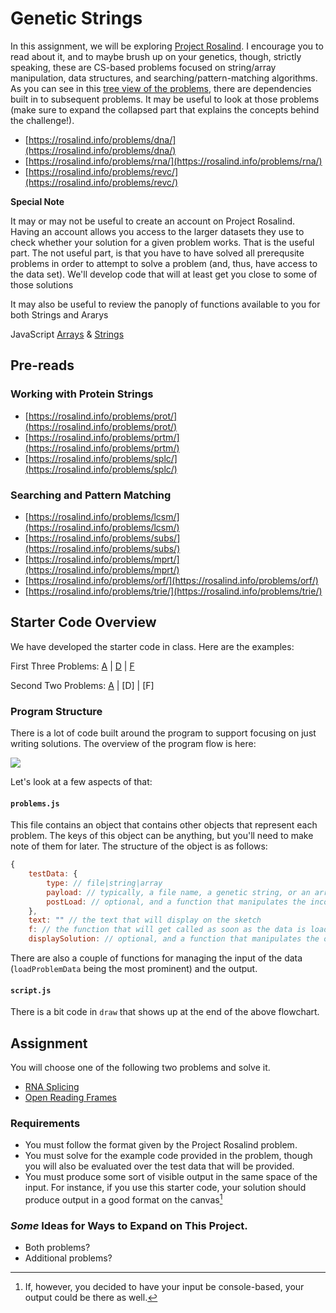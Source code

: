 # Genetic Strings

In this assignment, we will be exploring [Project Rosalind](https://rosalind.info/). I encourage you to read about it, and to maybe brush up on your genetics, though, strictly speaking, these are CS-based problems focused on string/array manipulation, data structures, and searching/pattern-matching algorithms. As you can see in this [tree view of the problems](https://rosalind.info/problems/tree-view/), there are dependencies built in to subsequent problems. It may be useful to look at those problems (make sure to expand the collapsed part that explains the concepts behind the challenge!).

* [https://rosalind.info/problems/dna/](https://rosalind.info/problems/dna/)
* [https://rosalind.info/problems/rna/](https://rosalind.info/problems/rna/)
* [https://rosalind.info/problems/revc/](https://rosalind.info/problems/revc/)

**Special Note**

It may or may not be useful to create an account on Project Rosalind. Having an account allows you access to the larger datasets they use to check whether your solution for a given problem works. That is the useful part. The not useful part, is that you have to have solved all prerequsite problems in order to attempt to solve a problem (and, thus, have access to the data set). We'll develop code that will at least get you close to some of those solutions

It may also be useful to review the panoply of functions available to you for both Strings and Ararys

JavaScript [Arrays](https://developer.mozilla.org/en-US/docs/Web/JavaScript/Reference/Global_Objects/Array) & [Strings](https://developer.mozilla.org/en-US/docs/Web/JavaScript/Reference/Global_Objects/String)

## Pre-reads

### Working with Protein Strings
* [https://rosalind.info/problems/prot/](https://rosalind.info/problems/prot/)
* [https://rosalind.info/problems/prtm/](https://rosalind.info/problems/prtm/)
* [https://rosalind.info/problems/splc/](https://rosalind.info/problems/splc/)

### Searching and Pattern Matching
* [https://rosalind.info/problems/lcsm/](https://rosalind.info/problems/lcsm/)
* [https://rosalind.info/problems/subs/](https://rosalind.info/problems/subs/)
* [https://rosalind.info/problems/mprt/](https://rosalind.info/problems/mprt/)
* [https://rosalind.info/problems/orf/](https://rosalind.info/problems/orf/)
* [https://rosalind.info/problems/trie/](https://rosalind.info/problems/trie/)

## Starter Code Overview

We have developed the starter code in class. Here are the examples:

First Three Problems: [A](https://gist.github.com/gajoswald/23d3188c8553ae86b4c419874b0427fe) | [D](https://gist.github.com/gajoswald/7f1006db8644c9a63aa60f5d9f796deb) | [F](https://gist.github.com/gajoswald/1fc08315f5f3e583f403b278b8755bea) 

Second Two Problems: [A](https://gist.github.com/gajoswald/2a9764d0a5e173fa4d7ad6ee9be92929) | [D] | [F]

### Program Structure

There is a lot of code built around the program to support focusing on just writing solutions. The overview of the program flow is here:

[![](https://mermaid.ink/img/pako:eNqVVEtv2zAM_iuETw6Q9gfksCFNmj7yWIF0h6HpgbHpRKssGXogM-L891GWUqTdgGE-0dT3oElax6zQJWWjbGew2cPzdKOAn_HLd0sGntuGLCDMqX2Fq6sv3dhaXwu1A7dHB2_UgrAgFGyFKjltO7jJC920gE1jdGMEOgKOtpJqxjkNhTeGlHuKuUG0uwniMDlKjWU6maLDUzyd9NZrZ9ihg2k0-Khz7ci6QLlusA0qfzO7LhkwuNQcG4MtS17mZkJSB7f5eP1jNYGgFZ0tHITb_9MXLVSsoLCmZHXby6LSqq21t1CglFss3qDyqnBCK-hgdoT0sbMe3WjrgtzXDu5y4xWExCLon0mDS7jScGZ0cN8TSqrQS_dOTPhpwD_khkqDh5S763Mxvr-IH0L8-DKuHK-C2_OkI23ILwShmdwSKWFLfZuofI28x76mgBEVWMcrUHPH4Ke3DnYeTckrtUOh-PVdSGnHOmGzolQH8_xTq6tU7vz_5K2Wvu_ynxaLYylsI7FdJ0yawaJ3aHn1CxbVNXyCdbDM6RcV3p1nvEhjULw6qyM6rqlhew0HI9xFDWEnpWi2mstMZstAXcV41ctUKGQH3_LkCmSMNlCTtbgjQFUm1SCmFWufq4h064uCsR085QejE-5sOsiGWU2mRlHyT38MvE3Gbappk404TGuzyTbqxFD0Tq9bVWQjZzwNM9_wtGgqkK-LOhtVKC1nqRROm2W8SPr75PQbtlx51Q?type=png)](https://mermaid.live/edit#pako:eNqVVEtv2zAM_iuETw6Q9gfksCFNmj7yWIF0h6HpgbHpRKssGXogM-L891GWUqTdgGE-0dT3oElax6zQJWWjbGew2cPzdKOAn_HLd0sGntuGLCDMqX2Fq6sv3dhaXwu1A7dHB2_UgrAgFGyFKjltO7jJC920gE1jdGMEOgKOtpJqxjkNhTeGlHuKuUG0uwniMDlKjWU6maLDUzyd9NZrZ9ihg2k0-Khz7ci6QLlusA0qfzO7LhkwuNQcG4MtS17mZkJSB7f5eP1jNYGgFZ0tHITb_9MXLVSsoLCmZHXby6LSqq21t1CglFss3qDyqnBCK-hgdoT0sbMe3WjrgtzXDu5y4xWExCLon0mDS7jScGZ0cN8TSqrQS_dOTPhpwD_khkqDh5S763Mxvr-IH0L8-DKuHK-C2_OkI23ILwShmdwSKWFLfZuofI28x76mgBEVWMcrUHPH4Ke3DnYeTckrtUOh-PVdSGnHOmGzolQH8_xTq6tU7vz_5K2Wvu_ynxaLYylsI7FdJ0yawaJ3aHn1CxbVNXyCdbDM6RcV3p1nvEhjULw6qyM6rqlhew0HI9xFDWEnpWi2mstMZstAXcV41ctUKGQH3_LkCmSMNlCTtbgjQFUm1SCmFWufq4h064uCsR085QejE-5sOsiGWU2mRlHyT38MvE3Gbappk404TGuzyTbqxFD0Tq9bVWQjZzwNM9_wtGgqkK-LOhtVKC1nqRROm2W8SPr75PQbtlx51Q)

Let's look at a few aspects of that:

#### `problems.js`

This file contains an object that contains other objects that represent each problem. The keys of this object can be anything, but you'll need to make note of them for later. The structure of the object is as follows:

```javascript
{
    testData: {
        type: // file|string|array
        payload: // typically, a file name, a genetic string, or an array of genetic strics.
        postLoad: // optional, and a function that manipulates the incoming data stored in currentProblem.data
    },
    text: "" // the text that will display on the sketch
    f: // the function that will get called as soon as the data is loaded (the entry point to your solution code!)
    displaySolution: // optional, and a function that manipulates the outgoing data stored in currentProblem.solution
```

There are also a couple of functions for managing the input of the data (`loadProblemData` being the most prominent) and the output.

#### `script.js`

There is a bit code in `draw` that shows up at the end of the above flowchart.  

## Assignment 

You will choose one of the following two problems and solve it. 

* [RNA Splicing](https://rosalind.info/problems/splc/)
* [Open Reading Frames](https://rosalind.info/problems/orf/)

### Requirements

* You must follow the format given by the Project Rosalind problem. 
* You must solve for the example code provided in the problem, though you will also be evaluated over the test data that will be provided. 
* You must produce some sort of visible output in the same space of the input. For instance, if you use this starter code, your solution should produce output in a good format on the canvas[^1]

### _Some_ Ideas for Ways to Expand on This Project. 

* Both problems? 
* Additional problems?

<!--- Footnotes --->
[^1]: If, however, you decided to have your input be console-based, your output could be there as well. 
